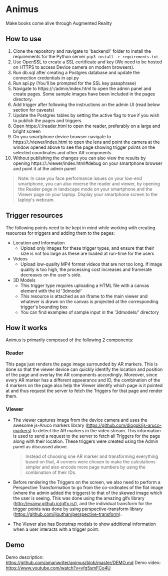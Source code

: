 # Animus
Make books come alive through Augmented Reality

## How to use

1. Clone the repository and navigate to 'backend/' folder to install the requirements for the Python server
`pip3 install -r requirements.txt`
2. Use OpenSSL to create a SSL certificate and key (We need to be hosted on HTTPS to access Device camera on modern browsers).
3. Run db.sql after creating a Postgres database and update the connection credentials in api.py
4. Run api.py (You'll be prompted for the SSL key passphrase)
5. Navigate to https://<host>:<port>/admin/index.html to open the admin panel and create pages. Some sample images have been included in the pages directory.
6. Add trigger after following the instructions on the admin UI (read below section for caveats)
7. Update the Postgres tables by setting the active flag to true if you wish to publish the pages and triggers
8. Open https://<host>:<port>/reader.html to open the reader, preferably on a large and bright screen
9. On you smartphone device browser navigate to https://<host>:<port>/viewer/index.html to open the lens and point the camera at the window opened above to see the page showing trigger points on the selected coordinates and other AR components
10. Without publishing the changes you can also view the results by opening https://<host>:<port>/viewer/index.html#debug on your smartphone browser and point it at the admin panel

> Note: In case you face performance issues on your low-end smartphone, you can also reverse the reader and viewer, by opening the Reader page in landscape mode on your smartphone and the Viewer page on your laptop. Display your smartphone screen to the laptop's webcam.

## Trigger resources

The following points need to be kept in mind while working with creating resources for triggers and adding them to the pages:
- Location and Information
  - Upload only images for these trigger types, and ensure that their size is not too large as these are loaded at run-time for the users
- Videos
  - Upload low-quality MP4 format videos that are not too long. If image quality is too high, the processing cost increases and framerate decreases on the user's side.
- 3D Models
  - This trigger type requires uploading a HTML file with a canvas element with the id '3dmodel'
  - This resource is attached as an iframe to the main viewer and whatever is drawn on the canvas is projected at the corresponding trigger's bounding box
  - You can find examples of sample input in the '3dmodels/' directory

## How it works

Animus is primarily composed of the following 2 components:

### Reader

This page just renders the page image surrounded by AR markers. This is done so that the viewer device can quickly identify the location and position of the page and overlay the AR components accordingly. Moreover, since every AR marker has a different appearance and ID, the combination of the 4 markers on the page also help the Viewer identify which page is it pointed at and thus request the server to fetch the Triggers for that page and render them.

### Viewer

- The viewer captures image from the device camera and uses the awesome js-Aruco markers library (https://github.com/diogok/js-aruco-markers) to detect the AR markers in the video stream. This information is used to send a request to the server to fetch all Triggers for the page along with their location. These triggers were created using the Admin panel as discussed above.
  > Instead of choosing one AR marker and transforming everything based on that, 4 corners were chosen to make the calculations simpler and also encode more page numbers by using the combination of their IDs.

- Before rendering the Triggers on the screen, we also need to perform a Perspective Transformation to go from the co-ordinates of the flat image (where the admin added the triggers) to that of the skewed image which the user is seeing. This was done using the amazing glfx library (http://evanw.github.io/glfx.js/), and the individual transform for the trigger points was done by using perspective-transform library (https://github.com/jlouthan/perspective-transform).

- The Viewer also has Bootstrap modals to show additional information when a user interacts with a trigger point.

## Demo

Demo description: https://github.com/amanwriter/animus/blob/master/DEMO.md
Demo video: https://www.youtube.com/watch?v=vfg5smFCo4U
